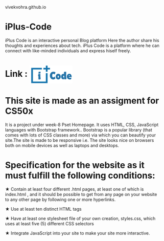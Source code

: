 vivekvohra.github.io

# iPlus-Code
iPlus Code is an interactive personal Blog platform Here the author share his thoughts and experiences about tech. iPlus Code is a platform where he can connect with like-minded individuals and express hiself freely.
# Link : <a href="https://vivekvohra.github.io/" target="blank"><img align="center" src="icodelogo.png" alt="vivekvohra0002" height="60" width="140" /></a>
# This site is made as an assigment for CS50x
It is a project under week-8 Pset Homepage. It uses HTML, CSS, JavaScript languages with Bootstrap framework.. Bootstrap is a popular library (that comes with lots of CSS classes and more) via which you can beautify your site.The site is made to be responsive i.e. The site looks nice on browsers both on mobile devices as well as laptops and desktops.
# Specification for the website as it must fulfill the following conditions:
★ Contain at least four different .html pages, at least one of which is index.html , and it should be possible to get from any page on your website to any other page by following one or more hyperlinks.

★ Use at least ten distinct HTML tags

★ Have at least one stylesheet file of your own creation, styles.css, which uses at least five (5) different CSS selectors

★ Integrate JavaScript into your site to make your site more interactive.

